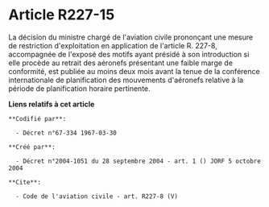 # Article R227-15

La décision du ministre chargé de l'aviation civile prononçant une mesure de restriction d'exploitation en application de
l'article R. 227-8, accompagnée de l'exposé des motifs ayant présidé à son introduction si elle procède au retrait des
aéronefs présentant une faible marge de conformité, est publiée au moins deux mois avant la tenue de la conférence
internationale de planification des mouvements d'aéronefs relative à la période de planification horaire pertinente.

**Liens relatifs à cet article**

	**Codifié par**:

	  - Décret n°67-334 1967-03-30

	**Créé par**:

	  - Décret n°2004-1051 du 28 septembre 2004 - art. 1 () JORF 5 octobre 2004

	**Cite**:

	  - Code de l'aviation civile - art. R227-8 (V)
